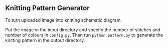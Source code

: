 ## Knitting Pattern Generator

To turn uploaded image into knitting schematic diagram.

Put the image in the input directory and specify the number of stitches and number of colours in `config.py`. Then run `python pattern.py` to generate the knitting pattern in the output directory.
